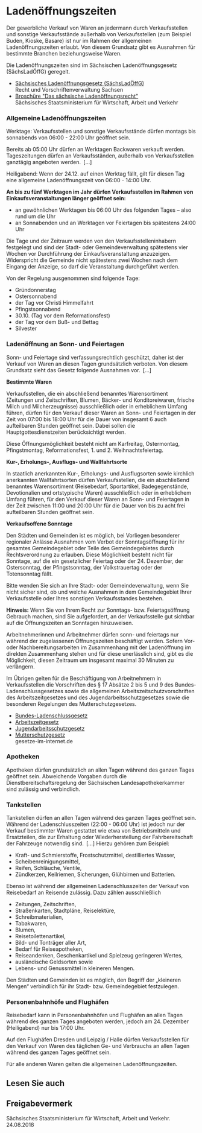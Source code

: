 # Ladenöffnungszeiten

Der gewerbliche Verkauf von Waren an jedermann durch Verkaufsstellen und sonstige Verkaufsstände außerhalb von Verkaufsstellen (zum Beispiel Buden, Kioske, Basare) ist nur im Rahmen der allgemeinen Ladenöffnungszeiten erlaubt. Von diesem Grundsatz gibt es Ausnahmen für bestimmte Branchen beziehungsweise Waren.

Die Ladenöffnungszeiten sind im Sächsischen Ladenöffnungsgesetz (SächsLadÖffG) geregelt.

* [Sächsisches Ladenöffnungsgesetz (SächsLadÖffG)](https://www.revosax.sachsen.de/vorschrift/11548)  
  Recht und Vorschriftenverwaltung Sachsen
* [Broschüre "Das sächsische Ladenöffnungsrecht"](https://publikationen.sachsen.de/bdb/artikel/12500)  
  Sächsisches Staatsministerium für Wirtschaft, Arbeit und Verkehr

### Allgemeine Ladenöffnungszeiten

Werktage: Verkaufsstellen und sonstige Verkaufsstände dürfen montags bis sonnabends von 06:00 - 22:00 Uhr geöffnet sein.

Bereits ab 05:00 Uhr dürfen an Werktagen Backwaren verkauft werden. Tageszeitungen dürfen an Verkaufsständen, außerhalb von Verkaufsstellen ganztägig angeboten werden. [...]

Heiligabend: Wenn der 24.12. auf einen Werktag fällt, gilt für diesen Tag eine allgemeine Ladenöffnungszeit von 06:00 - 14:00 Uhr.

**An bis zu fünf Werktagen im Jahr dürfen Verkaufsstellen im Rahmen von Einkaufsveranstaltungen länger geöffnet sein:**

* an gewöhnlichen Werktagen bis 06:00 Uhr des folgenden Tages – also rund um die Uhr
* an Sonnabenden und an Werktagen vor Feiertagen bis spätestens 24:00 Uhr

Die Tage und der Zeitraum werden von den Verkaufsstelleninhabern festgelegt und sind der Stadt- oder Gemeindeverwaltung spätestens vier Wochen vor Durchführung der Einkaufsveranstaltung anzuzeigen. Widerspricht die Gemeinde nicht spätestens zwei Wochen nach dem Eingang der Anzeige, so darf die Veranstaltung durchgeführt werden.

Von der Regelung ausgenommen sind folgende Tage:

* Gründonnerstag
* Ostersonnabend
* der Tag vor Christi Himmelfahrt
* Pfingstsonnabend
* 30.10. (Tag vor dem Reformationsfest)
* der Tag vor dem Buß- und Bettag
* Silvester

### Ladenöffnung an Sonn- und Feiertagen

Sonn- und Feiertage sind verfassungsrechtlich geschützt, daher ist der Verkauf von Waren an diesen Tagen grundsätzlich verboten. Von diesem Grundsatz sieht das Gesetz folgende Ausnahmen vor. [...]

**Bestimmte Waren**

Verkaufsstellen, die ein abschließend benanntes Warensortiment (Zeitungen und Zeitschriften, Blumen, Bäcker- und Konditoreiwaren, frische Milch und Milcherzeugnisse) ausschließlich oder in erheblichem Umfang führen, dürfen für den Verkauf dieser Waren an Sonn- und Feiertagen in der Zeit von 07:00 bis 18:00 Uhr für die Dauer von insgesamt 6 auch aufteilbaren Stunden geöffnet sein. Dabei sollen die Hauptgottesdienstzeiten berücksichtigt werden.

Diese Öffnungsmöglichkeit besteht nicht am Karfreitag, Ostermontag, Pfingstmontag, Reformationsfest, 1. und 2. Weihnachtsfeiertag.

**Kur-, Erholungs-, Ausflugs- und Wallfahrtsorte**

In staatlich anerkannten Kur-, Erholungs- und Ausflugsorten sowie kirchlich anerkannten Wallfahrtsorten dürfen Verkaufsstellen, die ein abschließend benanntes Warensortiment (Reisebedarf, Sportartikel, Badegegenstände, Devotionalien und ortstypische Waren) ausschließlich oder in erheblichem Umfang führen, für den Verkauf dieser Waren an Sonn- und Feiertagen in der Zeit zwischen 11:00 und 20:00 Uhr für die Dauer von bis zu acht frei aufteilbaren Stunden geöffnet sein. 

**Verkaufsoffene Sonntage**

Den Städten und Gemeinden ist es möglich, bei Vorliegen besonderer regionaler Anlässe Ausnahmen vom Verbot der Sonntagsöffnung für ihr gesamtes Gemeindegebiet oder Teile des Gemeindegebietes durch Rechtsverordnung zu erlauben. Diese Möglichkeit besteht nicht für Sonntage, auf die ein gesetzlicher Feiertag oder der 24. Dezember, der Ostersonntag, der Pfingstsonntag, der Volkstrauertag oder der Totensonntag fällt.

Bitte wenden Sie sich an Ihre Stadt- oder Gemeindeverwaltung, wenn Sie nicht sicher sind, ob und welche Ausnahmen in dem Gemeindegebiet Ihrer Verkaufsstelle oder Ihres sonstigen Verkaufsstandes bestehen.

**Hinweis:** Wenn Sie von Ihrem Recht zur Sonntags- bzw. Feiertagsöffnung Gebrauch machen, sind Sie aufgefordert, an der Verkaufsstelle gut sichtbar auf die Öffnungszeiten an Sonntagen hinzuweisen.

Arbeitnehmerinnen und Arbeitnehmer dürfen sonn- und feiertags nur während der zugelassenen Öffnungszeiten beschäftigt werden. Sofern Vor- oder Nachbereitungsarbeiten im Zusammenhang mit der Ladenöffnung im direkten Zusammenhang stehen und für diese unerlässlich sind, gibt es die Möglichkeit, diesen Zeitraum um insgesamt maximal 30 Minuten zu verlängern.

Im Übrigen gelten für die Beschäftigung von Arbeitnehmern in Verkaufsstellen die Vorschriften des § 17 Absätze 2 bis 5 und 9 des Bundes-Ladenschlussgesetzes sowie die allgemeinen Arbeitszeitschutzvorschriften des Arbeitszeitgesetzes und des Jugendarbeitsschutzgesetzes sowie die besonderen Regelungen des Mutterschutzgesetzes.

* [Bundes-Ladenschlussgesetz](https://www.gesetze-im-internet.de/ladschlg/BJNR008750956.html)
* [Arbeitszeitgesetz](http://www.gesetze-im-internet.de/arbzg/ "Arbeitszeitgesetz (ArbZG)")
* [Jugendarbeitsschutzgesetz](https://www.gesetze-im-internet.de/jarbschg/BJNR009650976.html "BMJV: Jugendarbeitsschutzgesetz")
* [Mutterschutzgesetz](https://www.gesetze-im-internet.de/muschg_2018/BJNR122810017.html "BMJV: Mutterschutzgesetz (MuSchG)")  
  gesetze-im-internet.de

### Apotheken

Apotheken dürfen grundsätzlich an allen Tagen während des ganzen Tages geöffnet sein. Abweichende Vorgaben durch die Dienstbereitschaftsregelung der Sächsischen Landesapothekerkammer sind zulässig und verbindlich.

### Tankstellen

Tankstellen dürfen an allen Tagen während des ganzen Tages geöffnet sein. Während der Ladenschlusszeiten (22:00 - 06:00 Uhr) ist jedoch nur der Verkauf bestimmter Waren gestattet wie etwa von Betriebsmitteln und Ersatzteilen, die zur Erhaltung oder Wiederherstellung der Fahrbereitschaft der Fahrzeuge notwendig sind. [...] Hierzu gehören zum Beispiel:

* Kraft- und Schmierstoffe, Frostschutzmittel, destilliertes Wasser,
* Scheibenreinigungsmittel,
* Reifen, Schläuche, Ventile,
* Zündkerzen, Keilriemen, Sicherungen, Glühbirnen und Batterien.

Ebenso ist während der allgemeinen Ladenschlusszeiten der Verkauf von Reisebedarf an Reisende zulässig. Dazu zählen ausschließlich

* Zeitungen, Zeitschriften,
* Straßenkarten, Stadtpläne, Reiselektüre,
* Schreibmaterialien,
* Tabakwaren,
* Blumen,
* Reisetoilettenartikel,
* Bild- und Tonträger aller Art,
* Bedarf für Reiseapotheken,
* Reiseandenken, Geschenkartikel und Spielzeug geringeren Wertes,
* ausländische Geldsorten sowie
* Lebens- und Genussmittel in kleineren Mengen.

Den Städten und Gemeinden ist es möglich, den Begriff der „kleineren Mengen“ verbindlich für ihr Stadt- bzw. Gemeindegebiet festzulegen.

### Personenbahnhöfe und Flughäfen

Reisebedarf kann in Personenbahnhöfen und Flughäfen an allen Tagen während des ganzen Tages angeboten werden, jedoch am 24. Dezember (Heiligabend) nur bis 17:00 Uhr.

Auf den Flughäfen Dresden und Leipzig / Halle dürfen Verkaufsstellen für den Verkauf von Waren des täglichen Ge- und Verbrauchs an allen Tagen während des ganzen Tages geöffnet sein.

Für alle anderen Waren gelten die allgemeinen Ladenöffnungszeiten.

## Lesen Sie auch

## Freigabevermerk

Sächsisches Staatsministerium für Wirtschaft, Arbeit und Verkehr. 24.08.2018
